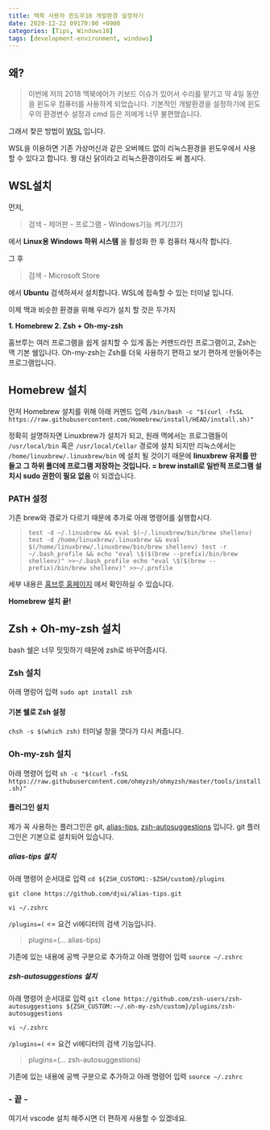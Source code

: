 ```yaml
---
title: 맥북 사용자 윈도우10 개발환경 설정하기
date: 2020-12-22 09170:00 +0900
categories: [Tips, Windows10]
tags: [development-environment, windows]     
---
```

## 왜?

> 이번에 저의 2018 맥북에어가 키보드 이슈가 있어서 수리를 맡기고 약 4일 동안을 윈도우 컴퓨터를 사용하게 되었습니다.
기본적인 개발환경을 설정하기에 윈도우의 환경변수 설정과 cmd 등은 저에게 너무 불편했습니다.

그래서 찾은 방법이 [WSL](https://docs.microsoft.com/en-us/windows/wsl/about) 입니다.

WSL을 이용하면 기존 가상머신과 같은 오버헤드 없이 리눅스환경을 윈도우에서 사용할 수 있다고 합니다.  꿩 대신 닭이라고 리눅스환경이라도 써 봅시다.

## WSL설치

먼저,
> 검색 - 제어판 - 프로그램 - Windows기능 켜기/끄기

에서 **Linux용 Windows 하위 시스템** 을 활성화 한 후 컴퓨터 재시작 합니다.

그 후
> 검색 - Microsoft Store

에서 **Ubuntu** 검색하셔서 설치합니다. WSL에 접속할 수 있는 터미널 입니다.

이제 맥과 비슷한 환경을 위해 우리가 설치 할 것은 두가지

**1. Homebrew
2. Zsh + Oh-my-zsh**

홈브루는 여러 프로그램을 쉽게 설치할 수 있게 돕는 커맨드라인 프로그램이고,
Zsh는 맥 기본 쉘입니다.
Oh-my-zsh는 Zsh를 더욱 사용하기 편하고 보기 편하게 만들어주는 프로그램입니다.

## Homebrew 설치

먼저 Homebrew 설치를 위해 아래 커멘드 입력
``` /bin/bash -c "$(curl -fsSL https://raw.githubusercontent.com/Homebrew/install/HEAD/install.sh)" ```

정확히 설명하자면 Linuxbrew가 설치가 되고, 원래 맥에서는 프로그램들이
`/usr/local/bin` 혹은 `/usr/local/Cellar` 경로에 설치 되지만 리눅스에서는
`/home/linuxbrew/.linuxbrew/bin` 에 설치 될 것이기 때문에
**linuxbrew 유저를 만들고 그 하위 폴더에 프로그램 저장하는 것입니다.
 = brew install로 일반적 프로그램 설치시 sudo 권한이 필요 없음** 이 되겠습니다.

### PATH 설정

기존 brew와 경로가 다르기 때문에 추가로 아래 명령어를 실행합시다.
>`test -d ~/.linuxbrew && eval $(~/.linuxbrew/bin/brew shellenv)
test -d /home/linuxbrew/.linuxbrew && eval $(/home/linuxbrew/.linuxbrew/bin/brew shellenv)
test -r ~/.bash_profile && echo "eval \$($(brew --prefix)/bin/brew shellenv)" >>~/.bash_profile
echo "eval \$($(brew --prefix)/bin/brew shellenv)" >>~/.profile`

세부 내용은 [홈브루 홈페이지](https://docs.brew.sh/Homebrew-on-Linux) 에서 확인하실 수 있습니다.

**Homebrew 설치 끝!**

## Zsh + Oh-my-zsh 설치

bash 쉘은 너무 밋밋하기 때문에 zsh로 바꾸어줍시다.

### Zsh 설치

아래 명렁어 입력
`sudo apt install zsh`

#### 기본 쉘로 Zsh 설정

`chsh -s $(which zsh)`
터미널 창을 껏다가 다시 켜줍니다.

### Oh-my-zsh 설치

아래 명령어 입력
`sh -c "$(curl -fsSL https://raw.githubusercontent.com/ohmyzsh/ohmyzsh/master/tools/install.sh)"`

#### 플러그인 설치

제가 꼭 사용하는 플러그인은 git, [alias-tips](https://github.com/djui/alias-tips), [zsh-autosuggestions](https://github.com/zsh-users/zsh-autosuggestions) 입니다.
git 플러그인은 기본으로 설치되어 있습니다.

##### alias-tips 설치

아래 명령어 순서대로 입력
`cd ${ZSH_CUSTOM1:-$ZSH/custom}/plugins`

`git clone https://github.com/djui/alias-tips.git`

`vi ~/.zshrc`

`/plugins=(` <= 요건 vi에디터의 검색 기능입니다.
>plugins=(... alias-tips)

기존에 있는 내용에 공백 구분으로 추가하고 아래 명령어 입력
`source ~/.zshrc`

##### zsh-autosuggestions 설치

아래 명령어 순서대로 입력
`git clone https://github.com/zsh-users/zsh-autosuggestions ${ZSH_CUSTOM:-~/.oh-my-zsh/custom}/plugins/zsh-autosuggestions`

`vi ~/.zshrc`

`/plugins=(` <= 요건 vi에디터의 검색 기능입니다.
>plugins=(... zsh-autosuggestions)

기존에 있는 내용에 공백 구분으로 추가하고 아래 명령어 입력
`source ~/.zshrc`

### - 끝 -
여기서 vscode 설치 해주시면 더 편하게 사용할 수 있겠네요.
